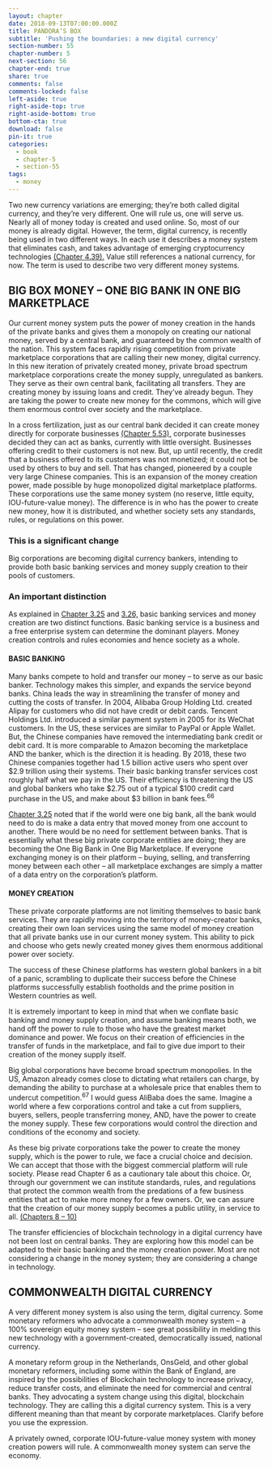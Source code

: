 ```yaml
---
layout: chapter
date: 2018-09-13T07:00:00.000Z
title: PANDORA’S BOX
subtitle: 'Pushing the boundaries: a new digital currency'
section-number: 55
chapter-number: 5
next-section: 56
chapter-end: true
share: true
comments: false
comments-locked: false
left-aside: true
right-aside-top: true
right-aside-bottom: true
bottom-cta: true
download: false
pin-it: true
categories:
  - book
  - chapter-5
  - section-55
tags:
  - money
---
```

Two new currency variations are emerging; they’re both called digital
currency, and they’re very different. One will rule us, one will serve
us. Nearly all of money today is created and used online. So, most of
our money is already digital. However, the term, digital currency, is
recently being used in two different ways. In each use it describes a
money system that eliminates cash, and takes advantage of emerging
cryptocurrency technologies [(Chapter 4.39).](https://usmoney.us/book/chapter-4/section-39) Value still references
a national currency, for now. The term is used to describe two very
different money systems.

## BIG BOX MONEY – ONE BIG BANK IN ONE BIG MARKETPLACE

Our current money system puts the power of money creation in the
hands of the private banks and gives them a monopoly on creating
our national money, served by a central bank, and guaranteed by
the common wealth of the nation. This system faces rapidly rising
competition from private marketplace corporations that are calling
their new money, digital currency. In this new iteration of privately
created money, private broad spectrum marketplace corporations
create the money supply, unregulated as bankers. They serve as their
own central bank, facilitating all transfers. They are creating money
by issuing loans and credit. They’ve already begun. They are taking
the power to create new money for the commons, which will give
them enormous control over society and the marketplace.

In a cross fertilization, just as our central bank decided it can create
money directly for corporate businesses [(Chapter 5.53),](https://usmoney.us/book/chapter-5/section-53) corporate
businesses decided they can act as banks, currently with little
oversight. Businesses offering credit to their customers is not
new. But, up until recently, the credit that a business offered to its
customers was not monetized; it could not be used by others to buy
and sell. That has changed, pioneered by a couple very large Chinese
companies. This is an expansion of the money creation power, made
possible by huge monopolized digital marketplace platforms. These
corporations use the same money system (no reserve, little equity,
IOU-future-value money). The difference is in who has the power to
create new money, how it is distributed, and whether society sets any
standards, rules, or regulations on this power.

### This is a significant change

Big corporations are becoming digital currency bankers, intending
to provide both basic banking services and money supply creation to
their pools of customers.

### An important distinction

As explained in [Chapter 3.25](https://usmoney.us/book/chapter-3/section-25) and [3.26,](https://usmoney.us/book/chapter-3/section-26) basic banking services and
money creation are two distinct functions. Basic banking service is
a business and a free enterprise system can determine the dominant
players. Money creation controls and rules economies and hence
society as a whole.

#### BASIC BANKING

Many banks compete to hold and transfer our money – to serve
as our basic banker. Technology makes this simpler, and expands
the service beyond banks. China leads the way in streamlining the
transfer of money and cutting the costs of transfer. In 2004, Alibaba
Group Holding Ltd. created Alipay for customers who did not have
credit or debit cards. Tencent Holdings Ltd. introduced a similar
payment system in 2005 for its WeChat customers. In the US, these
services are similar to PayPal or Apple Wallet. But, the Chinese
companies have removed the intermediating bank credit or debit card.
It is more comparable to Amazon becoming the marketplace AND
the banker, which is the direction it is heading. By 2018, these two
Chinese companies together had 1.5 billion active users who spent
over $2.9 trillion using their systems. Their basic banking transfer
services cost roughly half what we pay in the US. Their efficiency is
threatening the US and global bankers who take $2.75 out of a typical
$100 credit card purchase in the US, and make about $3 billion in
bank fees.<sup>66</sup>

[Chapter 3.25](https://usmoney.us/book/chapter-3/section-25) noted that if the world were one big bank, all the bank
would need to do is make a data entry that moved money from one
account to another. There would be no need for settlement between
banks. That is essentially what these big private corporate entities are
doing; they are becoming the One Big Bank in One Big Marketplace.
If everyone exchanging money is on their platform – buying, selling,
and transferring money between each other – all marketplace
exchanges are simply a matter of a data entry on the corporation’s
platform.

#### MONEY CREATION

These private corporate platforms are not limiting themselves to basic
bank services. They are rapidly moving into the territory of money-creator banks, creating their own loan services using the same model
of money creation that all private banks use in our current money
system. This ability to pick and choose who gets newly created money
gives them enormous additional power over society.

The success of these Chinese platforms has western global bankers
in a bit of a panic, scrambling to duplicate their success before the
Chinese platforms successfully establish footholds and the prime
position in Western countries as well.

It is extremely important to keep in mind that when we conflate
basic banking and money supply creation, and assume banking
means both, we hand off the power to rule to those who have the
greatest market dominance and power. We focus on their creation of
efficiencies in the transfer of funds in the marketplace, and fail to give
due import to their creation of the money supply itself.

Big global corporations have become broad spectrum monopolies. In
the US, Amazon already comes close to dictating what retailers can
charge, by demanding the ability to purchase at a wholesale price
that enables them to undercut competition.<sup>67</sup> I would guess AliBaba
does the same. Imagine a world where a few corporations control
and take a cut from suppliers, buyers, sellers, people transferring
money, AND, have the power to create the money supply. These few corporations would control the direction and conditions of the
economy and society.

As these big private corporations take the power to create the money
supply, which is the power to rule, we face a crucial choice and
decision. We can accept that those with the biggest commercial
platform will rule society. Please read Chapter 6 as a cautionary tale
about this choice. Or, through our government we can institute
standards, rules, and regulations that protect the common wealth
from the predations of a few business entities that act to make
more money for a few owners. Or, we can assure that the creation
of our money supply becomes a public utility, in service to all.
[(Chapters 8 – 10)](https://usmoney.us/book/)

The transfer efficiencies of blockchain technology in a digital currency
have not been lost on central banks. They are exploring how this
model can be adapted to their basic banking and the money creation
power. Most are not considering a change in the money system; they
are considering a change in technology.

## COMMONWEALTH DIGITAL CURRENCY

A very different money system is also using the term, digital currency.
Some monetary reformers who advocate a commonwealth money
system – a 100% sovereign equity money system – see great possibility
in melding this new technology with a government-created,
democratically issued, national currency.

A monetary reform group in the Netherlands, OnsGeld, and other
global monetary reformers, including some within the Bank of
England, are inspired by the possibilities of Blockchain technology
to increase privacy, reduce transfer costs, and eliminate the need for
commercial and central banks. They advocating a system change
using this digital, blockchain technology. They are calling this
a digital currency system. This is a very different meaning than
that meant by corporate marketplaces. Clarify before you use the
expression.

A privately owned, corporate IOU-future-value money system with
money creation powers will rule. A commonwealth money system
can serve the economy.
